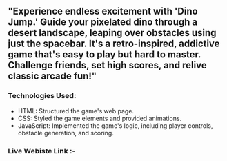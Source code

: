 ## "Experience endless excitement with 'Dino Jump.' Guide your pixelated dino through a desert landscape, leaping over obstacles using just the spacebar. It's a retro-inspired, addictive game that's easy to play but hard to master. Challenge friends, set high scores, and relive classic arcade fun!"

### Technologies Used:

- HTML: Structured the game's web page.
- CSS: Styled the game elements and provided animations.
- JavaScript: Implemented the game's logic, including player controls, obstacle generation, and scoring.

### Live Webiste Link :-
